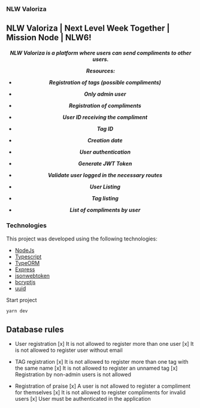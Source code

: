 ### NLW Valoriza

NLW Valoriza | Next Level Week Together | Mission Node | NLW6!
---

<h5 align="center">
NLW Valoriza is a platform where users can send compliments to other users.

Resources:
- Registration of tags (possible compliments)
- Only admin user

- Registration of compliments
- User ID receiving the compliment
- Tag ID
- Creation date

- User authentication
- Generate JWT Token
- Validate user logged in the necessary routes

- User Listing
- Tag listing
- List of compliments by user
</h5>

### Technologies
This project was developed using the following technologies:

- [NodeJs](https://nodejs.org/)
- [Typescript](https://www.typescriptlang.org/)
- [TypeORM](https://typeorm.io/#/)
- [Express](https://www.npmjs.com/package/express)
- [jsonwebtoken](https://www.npmjs.com/package/jsonwebtoken)
- [bcryptjs](https://www.npmjs.com/package/bcryptjs)
- [uuid](https://www.npmjs.com/package/uuid)

Start project
```bash
yarn dev
```

## Database rules

- User registration
[x] It is not allowed to register more than one user
[x] It is not allowed to register user without email

- TAG registration
[x] It is not allowed to register more than one tag with the same name
[x] It is not allowed to register an unnamed tag
[x] Registration by non-admin users is not allowed

- Registration of praise
[x] A user is not allowed to register a compliment for themselves
[x] It is not allowed to register compliments for invalid users
[x] User must be authenticated in the application